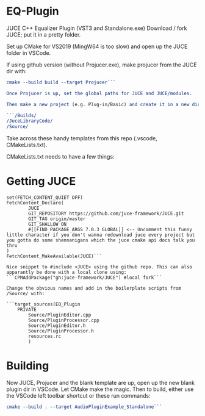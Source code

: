 # EQ-Plugin
 JUCE C++ Equalizer Plugin (VST3 and Standalone.exe)
Download / fork JUCE; put it in a pretty folder.

Set up CMake for VS2019 (MingW64 is too slow) and open up the JUCE folder in VSCode.

If using github version (without Projucer.exe), make projucer from the JUCE dir with:

```cmake . -B build -DJUCE_BUILD_EXAMPLES=ON -DJUCE_BUILD_EXTRAS=ON
cmake --build build --target Projucer```

Once Projucer is up, set the global paths for JUCE and JUCE/modules.

Then make a new project (e.g. Plug-in/Basic) and create it in a new dir, generating the default boilerplates:

```/Builds/
/JuceLibraryCode/
/Source/
```

Take across these handy templates from this repo (.vscode, CMakeLists.txt).

CMakeLists.txt needs to have a few things:

# Getting JUCE
```include(FetchContent)
set(FETCH_CONTENT_QUIET OFF)
FetchContent_Declare(
        JUCE
        GIT_REPOSITORY https://github.com/juce-framework/JUCE.git 
        GIT_TAG origin/master
        GIT_SHALLOW ON
        #[[FIND_PACKAGE_ARGS 7.0.3 GLOBAL]] <-- Uncomment this funny little character if you don't wanna redownload juce every project but you gotta do some shennanigans which the juce cmake api docs talk you thru 
)
FetchContent_MakeAvailable(JUCE)```

Nice snippet to #include <JUCE> using the github repo. This can also apparantly be done with a local clone using:
```CPMAddPackage("gh:juce-framework/JUCE") #local fork```

Change the obvious names and add in the boilerplate scripts from /Source/ with:

```target_sources(EQ_Plugin
    PRIVATE
        Source/PluginEditor.cpp
        Source/PluginProcessor.cpp
        Source/PluginEditor.h
        Source/PluginProcessor.h
        resources.rc
        )
```

# Building
Now JUCE, Projucer and the blank template are up, open up the new blank plugin dir in VSCode. Let CMake make the magic. Then to build, either use the VSCode left toolbar shortcut or these run commands:
```cmake --build . --target AudioPluginExample_VST3
cmake --build . --target AudioPluginExample_Standalone```